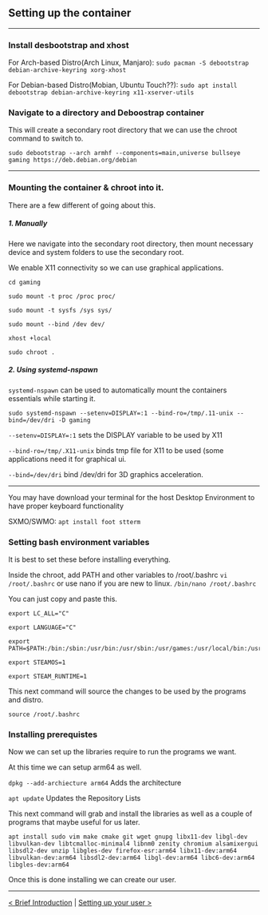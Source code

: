 
## Setting up the container
-------------------------

### Install desbootstrap and xhost

For Arch-based Distro(Arch Linux, Manjaro): `sudo pacman -S debootstrap debian-archive-keyring xorg-xhost`

For Debian-based Distro(Mobian, Ubuntu Touch??): `sudo apt install debootstrap debian-archive-keyring x11-xserver-utils`


### Navigate to a directory and Deboostrap container

This will create a secondary root directory that we can use the chroot command to switch to.
```
sudo debootstrap --arch armhf --components=main,universe bullseye gaming https://deb.debian.org/debian
```
----

### Mounting the container & chroot into it.

There are a few different of going about this. 

##### 1. Manually

Here we navigate into the secondary root directory, then mount necessary device and system folders to use the secondary root.

We enable X11 connectivity so we can use graphical applications.

```
cd gaming

sudo mount -t proc /proc proc/

sudo mount -t sysfs /sys sys/

sudo mount --bind /dev dev/

xhost +local

sudo chroot .
```

##### 2. Using systemd-nspawn

`systemd-nspawn` can be used to automatically mount the containers essentials while starting it.

```
sudo systemd-nspawn --setenv=DISPLAY=:1 --bind-ro=/tmp/.11-unix --bind=/dev/dri -D gaming
```

`--setenv=DISPLAY=:1` sets the DISPLAY variable to be used by X11

`--bind-ro=/tmp/.X11-unix` binds tmp file for X11 to be used (some applications need it for graphical ui.

`--bind=/dev/dri` bind /dev/dri for 3D graphics acceleration.

----

You may have download your terminal for the host Desktop Environment to have proper keyboard functionality

SXMO/SWMO: `apt install foot stterm` 


### Setting bash environment variables

It is best to set these before installing everything.  

Inside the chroot, add PATH and other variables to /root/.bashrc
`vi /root/.bashrc`
or use nano if you are new to linux.
`/bin/nano /root/.bashrc`


You can just copy and paste this.
```
export LC_ALL="C"

export LANGUAGE="C"

export PATH=$PATH:/bin:/sbin:/usr/bin:/usr/sbin:/usr/games:/usr/local/bin:/usr/local/sbin

export STEAMOS=1

export STEAM_RUNTIME=1
```

This next command will source the changes to be used by the programs and distro.

```
source /root/.bashrc
```

### Installing prerequistes
Now we can set up the libraries require to run the programs we want.

At this time we can setup arm64 as well.

`dpkg --add-archiecture arm64` Adds the architecture

`apt update` Updates the Repository Lists

This next command will grab and install the libraries as well as a couple of programs that maybe useful for us later. 

```
apt install sudo vim make cmake git wget gnupg libx11-dev libgl-dev libvulkan-dev libtcmalloc-minimal4 libnm0 zenity chromium alsamixergui libsdl2-dev unzip libgles-dev firefox-esr:arm64 libx11-dev:arm64 libvulkan-dev:arm64 libsdl2-dev:arm64 libgl-dev:arm64 libc6-dev:arm64 libgles-dev:arm64
```

Once this is done installing we can create our user.

-----

[< Brief Introduction](introduction.md) | [Setting up your user >](create-user.md)




